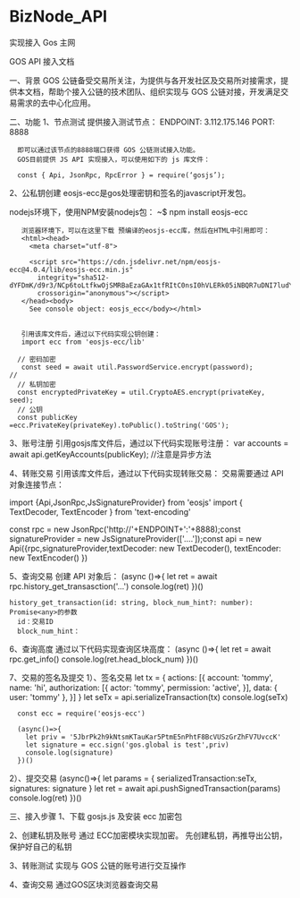 # BizNode_API
实现接入 Gos 主网



GOS API 接入文档

 一、背景
   GOS 公链备受交易所关注，为提供与各开发社区及交易所对接需求，提供本文档，帮助个接入公链的技术团队、组织实现与 GOS 公链对接，开发满足交易需求的去中心化应用。

二、功能
   1、节点测试
      提供接入测试节点：
      ENDPOINT:  3.112.175.146
      PORT: 8888

      即可以通过该节点的8888端口获得 GOS 公链测试接入功能。
      GOS目前提供 JS API 实现接入，可以使用如下的 js 库文件：

      const { Api, JsonRpc, RpcError } = require(‘gosjs’);


2、公私钥创建
   eosjs-ecc是gos处理密钥和签名的javascript开发包。

   nodejs环境下，使用NPM安装nodejs包：
       ~$ npm install eosjs-ecc
   
       浏览器环境下，可以在这里下载 预编译的eosjs-ecc库，然后在HTML中引用即可：
       <html><head>
         <meta charset="utf-8">
          
         <script src="https://cdn.jsdelivr.net/npm/eosjs-ecc@4.0.4/lib/eosjs-ecc.min.js"
           integrity="sha512-dYFDmK/d9r3/NCp6toLtfkwOjSMRBaEzaGAx1tfRItC0nsI0hVLERk05iNBQR7uDNI7ludYhcBI4vUiFHdjsTQ=="
           crossorigin="anonymous"></script>
       </head><body>
         See console object: eosjs_ecc</body></html>


       引用该库文件后，通过以下代码实现公钥创建：
       import ecc from 'eosjs-ecc/lib'

      // 密码加密       
       const seed = await util.PasswordService.encrypt(password);                // 
      // 私钥加密        
      const encryptedPrivateKey = util.CryptoAES.encrypt(privateKey, seed);        
      // 公钥        
      const publicKey =ecc.PrivateKey(privateKey).toPublic().toString('GOS');                



3、账号注册
   引用gosjs库文件后，通过以下代码实现账号注册：
   var accounts = await api.getKeyAccounts(publicKey); //注意是异步方法

4、转账交易
   引用该库文件后，通过以下代码实现转账交易：
   交易需要通过 API 对象连接节点：

   import {Api,JsonRpc,JsSignatureProvider} from 'eosjs'
   import { TextDecoder, TextEncoder } from 'text-encoding'

   const rpc = new JsonRpc('http://'+ENDPOINT+':'+8888);const signatureProvider = new JsSignatureProvider(['....']);const     api = new Api({rpc,signatureProvider,textDecoder: new TextDecoder(), textEncoder: new TextEncoder() })
 
5、查询交易
   创建 API 对象后：
     (async ()=>{
       let ret = await rpc.history_get_transasction('...')
       console.log(ret)
     })()

    history_get_transaction(id: string, block_num_hint?: number): Promise<any>的参数
      id：交易ID
      block_num_hint：

6、查询高度
   通过以下代码实现查询区块高度：
     (async ()=>{
       let ret = await rpc.get_info()
       console.log(ret.head_block_num)
     })()

7、交易的签名及提交
   1）、签名交易
      let tx = {
         actions: [{
         account: 'tommy',
         name: 'hi',
         authorization: [{
               actor: 'tommy',
               permission: 'active',
         }],
         data: {
            user: 'tommy'
            },
         }]
      }
      let seTx = api.serializeTransaction(tx)
      console.log(seTx)
      
      const ecc = require('eosjs-ecc')

      (async()=>{
        let priv = '5JbrPk2h9kNtsmKTauKar5PtmE5nPhtF8BcVUSzGrZhFV7UvccK'
        let signature = ecc.sign('gos.global is test',priv)
        console.log(signature)
      })()
      
   2）、提交交易
      (async()=>{
         let params = {
         serializedTransaction:seTx,
         signatures: signature
         }
         let ret = await api.pushSignedTransaction(params)
         console.log(ret)
      })()

三、接入步骤
   1、下载 gosjs.js 及安装 ecc 加密包

   2、创建私钥及账号
      通过 ECC加密模块实现加密。
      先创建私钥，再推导出公钥，保护好自己的私钥
      
   3、转账测试
      实现与 GOS 公链的账号进行交互操作
      
   4、查询交易
      通过GOS区块浏览器查询交易
